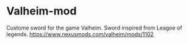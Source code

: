 # Valheim-mod
Custome sword for the game Valheim.
Sword inspired from Leagoe of legends.
https://www.nexusmods.com/valheim/mods/1102
